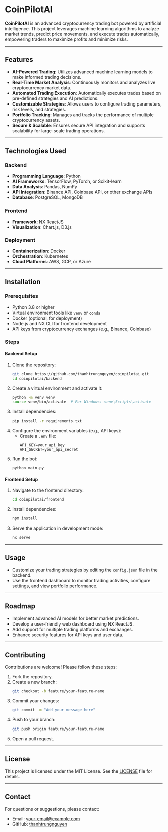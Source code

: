 # CoinPilotAI

**CoinPilotAI** is an advanced cryptocurrency trading bot powered by artificial intelligence. This project leverages machine learning algorithms to analyze market trends, predict price movements, and execute trades automatically, empowering traders to maximize profits and minimize risks.

---

## Features

- **AI-Powered Trading**: Utilizes advanced machine learning models to make informed trading decisions.
- **Real-Time Market Analysis**: Continuously monitors and analyzes live cryptocurrency market data.
- **Automated Trading Execution**: Automatically executes trades based on pre-defined strategies and AI predictions.
- **Customizable Strategies**: Allows users to configure trading parameters, risk levels, and strategies.
- **Portfolio Tracking**: Manages and tracks the performance of multiple cryptocurrency assets.
- **Secure & Scalable**: Ensures secure API integration and supports scalability for large-scale trading operations.

---

## Technologies Used

### Backend
- **Programming Language**: Python
- **AI Frameworks**: TensorFlow, PyTorch, or Scikit-learn
- **Data Analysis**: Pandas, NumPy
- **API Integration**: Binance API, Coinbase API, or other exchange APIs
- **Database**: PostgreSQL, MongoDB

### Frontend
- **Framework**: NX ReactJS
- **Visualization**: Chart.js, D3.js

### Deployment
- **Containerization**: Docker
- **Orchestration**: Kubernetes
- **Cloud Platforms**: AWS, GCP, or Azure

---

## Installation

### Prerequisites
- Python 3.8 or higher
- Virtual environment tools like `venv` or `conda`
- Docker (optional, for deployment)
- Node.js and NX CLI for frontend development
- API keys from cryptocurrency exchanges (e.g., Binance, Coinbase)

### Steps

#### Backend Setup
1. Clone the repository:
   ```bash
   git clone https://github.com/thanhtrungnguyen/coinpilotai.git
   cd coinpilotai/backend
   ```
2. Create a virtual environment and activate it:
   ```bash
   python -m venv venv
   source venv/bin/activate  # For Windows: venv\Scripts\activate
   ```
3. Install dependencies:
   ```bash
   pip install -r requirements.txt
   ```
4. Configure the environment variables (e.g., API keys):
   - Create a `.env` file:
     ```
     API_KEY=your_api_key
     API_SECRET=your_api_secret
     ```
5. Run the bot:
   ```bash
   python main.py
   ```

#### Frontend Setup
1. Navigate to the frontend directory:
   ```bash
   cd coinpilotai/frontend
   ```
2. Install dependencies:
   ```bash
   npm install
   ```
3. Serve the application in development mode:
   ```bash
   nx serve
   ```

---

## Usage
- Customize your trading strategies by editing the `config.json` file in the backend.
- Use the frontend dashboard to monitor trading activities, configure settings, and view portfolio performance.

---

## Roadmap
- Implement advanced AI models for better market predictions.
- Develop a user-friendly web dashboard using NX ReactJS.
- Add support for multiple trading platforms and exchanges.
- Enhance security features for API keys and user data.

---

## Contributing
Contributions are welcome! Please follow these steps:
1. Fork the repository.
2. Create a new branch:
   ```bash
   git checkout -b feature/your-feature-name
   ```
3. Commit your changes:
   ```bash
   git commit -m "Add your message here"
   ```
4. Push to your branch:
   ```bash
   git push origin feature/your-feature-name
   ```
5. Open a pull request.

---

## License
This project is licensed under the MIT License. See the [LICENSE](LICENSE) file for details.

---

## Contact
For questions or suggestions, please contact:
- Email: your-email@example.com
- GitHub: [thanhtrungnguyen](https://github.com/thanhtrungnguyen)
